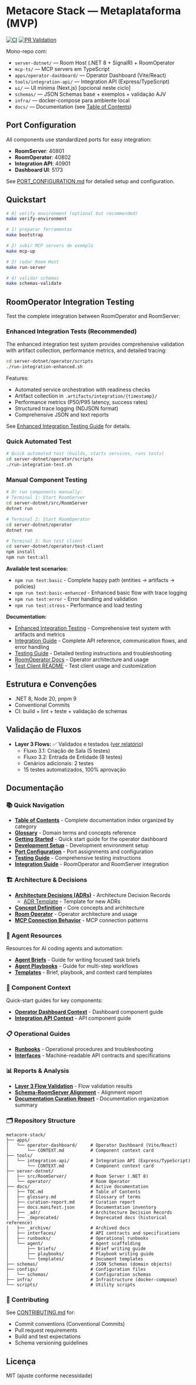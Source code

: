 # Metacore Stack — Metaplataforma (MVP)

[![CI](https://github.com/invictvs-k/metacore-stack/workflows/ci/badge.svg)](https://github.com/invictvs-k/metacore-stack/actions/workflows/ci.yml)
[![PR Validation](https://github.com/invictvs-k/metacore-stack/workflows/pr-validation/badge.svg)](https://github.com/invictvs-k/metacore-stack/actions/workflows/pr-validation.yml)

Mono-repo com:
- `server-dotnet/` — Room Host (.NET 8 + SignalR) + RoomOperator
- `mcp-ts/` — MCP servers em TypeScript
- `apps/operator-dashboard/` — Operator Dashboard (Vite/React)
- `tools/integration-api/` — Integration API (Express/TypeScript)
- `ui/` — UI mínima (Next.js) [opcional neste ciclo]
- `schemas/` — JSON Schemas base + exemplos + validação AJV
- `infra/` — docker-compose para ambiente local
- `docs/` — Documentation (see [Table of Contents](docs/TOC.md))

## Port Configuration

All components use standardized ports for easy integration:
- **RoomServer**: 40801
- **RoomOperator**: 40802
- **Integration API**: 40901
- **Dashboard UI**: 5173

See [PORT_CONFIGURATION.md](PORT_CONFIGURATION.md) for detailed setup and configuration.

## Quickstart
```bash
# 0) verify environment (optional but recommended)
make verify-environment

# 1) preparar ferramentas
make bootstrap

# 2) subir MCP servers de exemplo
make mcp-up

# 3) rodar Room Host
make run-server

# 4) validar schemas
make schemas-validate
```

## RoomOperator Integration Testing

Test the complete integration between RoomOperator and RoomServer:

### Enhanced Integration Tests (Recommended)

The enhanced integration test system provides comprehensive validation with artifact collection, performance metrics, and detailed tracing:

```bash
cd server-dotnet/operator/scripts
./run-integration-enhanced.sh
```

Features:
- Automated service orchestration with readiness checks
- Artifact collection in `.artifacts/integration/{timestamp}/`
- Performance metrics (P50/P95 latency, success rates)
- Structured trace logging (NDJSON format)
- Comprehensive JSON and text reports

See [Enhanced Integration Testing Guide](server-dotnet/operator/docs/ENHANCED_INTEGRATION_TESTING.md) for details.

### Quick Automated Test

```bash
# Quick automated test (builds, starts services, runs tests)
cd server-dotnet/operator/scripts
./run-integration-test.sh
```

### Manual Component Testing

```bash
# Or run components manually:
# Terminal 1: Start RoomServer
cd server-dotnet/src/RoomServer
dotnet run

# Terminal 2: Start RoomOperator
cd server-dotnet/operator
dotnet run

# Terminal 3: Run test client
cd server-dotnet/operator/test-client
npm install
npm run test:all
```

**Available test scenarios:**
- `npm run test:basic` - Complete happy path (entities → artifacts → policies)
- `npm run test:basic-enhanced` - Enhanced basic flow with trace logging
- `npm run test:error` - Error handling and validation
- `npm run test:stress` - Performance and load testing

**Documentation:**
- [Enhanced Integration Testing](server-dotnet/operator/docs/ENHANCED_INTEGRATION_TESTING.md) - Comprehensive test system with artifacts and metrics
- [Integration Guide](docs/ROOMOPERATOR_ROOMSERVER_INTEGRATION.md) - Complete API reference, communication flows, and error handling
- [Testing Guide](docs/TESTING.md) - Detailed testing instructions and troubleshooting
- [RoomOperator Docs](docs/room-operator.md) - Operator architecture and usage
- [Test Client README](server-dotnet/operator/test-client/README.md) - Test client usage and customization

## Estrutura e Convenções

* .NET 8, Node 20, pnpm 9
* Conventional Commits
* CI: build + lint + teste + validação de schemas

## Validação de Fluxos

* **Layer 3 Flows:** ✅ Validados e testados ([ver relatório](docs/_deprecated/LAYER3_VALIDATION_SUMMARY.md))
  - Fluxo 3.1: Criação de Sala (5 testes)
  - Fluxo 3.2: Entrada de Entidade (8 testes)
  - Cenários adicionais: 2 testes
  - 15 testes automatizados, 100% aprovação

## Documentação

### 📚 Quick Navigation

- **[Table of Contents](docs/TOC.md)** - Complete documentation index organized by category
- **[Glossary](docs/glossary.md)** - Domain terms and concepts reference
- **[Getting Started](QUICKSTART.md)** - Quick start guide for the operator dashboard
- **[Development Setup](DEVELOPMENT_SETUP.md)** - Development environment setup
- **[Port Configuration](PORT_CONFIGURATION.md)** - Port assignments and configuration
- **[Testing Guide](docs/TESTING.md)** - Comprehensive testing instructions
- **[Integration Guide](docs/ROOMOPERATOR_ROOMSERVER_INTEGRATION.md)** - RoomOperator and RoomServer integration

### 🏗️ Architecture & Decisions

- **[Architecture Decisions (ADRs)](docs/_adr/)** - Architecture Decision Records
  - [ADR Template](docs/_adr/000-template.md) - Template for new ADRs
- **[Concept Definition](CONCEPTDEFINITION.md)** - Core concepts and architecture
- **[Room Operator](docs/room-operator.md)** - Operator architecture and usage
- **[MCP Connection Behavior](docs/MCP_CONNECTION_BEHAVIOR.md)** - MCP connection patterns

### 🤖 Agent Resources

Resources for AI coding agents and automation:

- **[Agent Briefs](docs/agent/briefs/)** - Guide for writing focused task briefs
- **[Agent Playbooks](docs/agent/playbooks/)** - Guide for multi-step workflows
- **[Templates](docs/agent/templates/)** - Brief, playbook, and context card templates

### 📖 Component Context

Quick-start guides for key components:

- **[Operator Dashboard Context](apps/operator-dashboard/CONTEXT.md)** - Dashboard component guide
- **[Integration API Context](tools/integration-api/CONTEXT.md)** - API component guide

### 📋 Operational Guides

- **[Runbooks](docs/runbooks/)** - Operational procedures and troubleshooting
- **[Interfaces](docs/interfaces/)** - Machine-readable API contracts and specifications

### 📊 Reports & Analysis

- **[Layer 3 Flow Validation](reports/LAYER3_FLOW_VALIDATION.md)** - Flow validation results
- **[Schema-RoomServer Alignment](reports/schema-roomserver-alignment.md)** - Alignment report
- **[Documentation Curation Report](docs/curation-report.md)** - Documentation organization summary

### 🗂️ Repository Structure

```
metacore-stack/
├── apps/
│   └── operator-dashboard/     # Operator Dashboard (Vite/React)
│       └── CONTEXT.md          # Component context card
├── tools/
│   └── integration-api/        # Integration API (Express/TypeScript)
│       └── CONTEXT.md          # Component context card
├── server-dotnet/
│   ├── src/RoomServer/         # Room Server (.NET 8)
│   └── operator/               # Room Operator
├── docs/                       # Active documentation
│   ├── TOC.md                  # Table of Contents
│   ├── glossary.md             # Glossary of terms
│   ├── curation-report.md      # Curation report
│   ├── docs.manifest.json      # Documentation inventory
│   ├── _adr/                   # Architecture Decision Records
│   ├── _deprecated/            # Deprecated docs (historical reference)
│   ├── _archive/               # Archived docs
│   ├── interfaces/             # API contracts and specifications
│   ├── runbooks/               # Operational runbooks
│   └── agent/                  # Agent scaffolding
│       ├── briefs/             # Brief writing guide
│       ├── playbooks/          # Playbook writing guide
│       └── templates/          # Document templates
├── schemas/                    # JSON Schemas (domain objects)
├── configs/                    # Configuration files
│   └── schemas/                # Configuration schemas
├── infra/                      # Infrastructure (docker-compose)
└── scripts/                    # Utility scripts
```

### 🤝 Contributing

See [CONTRIBUTING.md](CONTRIBUTING.md) for:
- Commit conventions (Conventional Commits)
- Pull request requirements
- Build and test expectations
- Schema versioning guidelines

## Licença

MIT (ajuste conforme necessidade)

